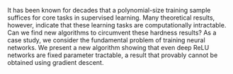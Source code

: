 It has been known for decades that a polynomial-size training sample suffices
for core tasks in supervised learning.  Many theoretical results, however,
indicate that these learning tasks are computationally intractable.  Can we find
new algorithms to circumvent these hardness results?  As a case study, we
consider the fundamental problem of training neural networks.  We present a new
algorithm showing that even deep ReLU networks are fixed parameter tractable, a
result that provably cannot be obtained using gradient descent. 